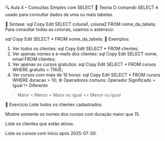 🔍 Aula 4 – Consultas Simples com SELECT
🧠 Teoria
O comando SELECT é usado para consultar dados de uma ou mais tabelas.

📌 Sintaxe:
sql
Copy
Edit
SELECT coluna1, coluna2 FROM nome_da_tabela;
Para consultar todas as colunas, usamos o asterisco:

sql
Copy
Edit
SELECT * FROM nome_da_tabela;
🧪 Exemplos:
1. Ver todos os clientes:
sql
Copy
Edit
SELECT * FROM clientes;
2. Ver apenas nomes e e-mails dos clientes:
sql
Copy
Edit
SELECT nome, email FROM clientes;
3. Ver apenas os cursos gratuitos:
sql
Copy
Edit
SELECT * FROM cursos WHERE gratuito = TRUE;
4. Ver cursos com mais de 10 horas:
sql
Copy
Edit
SELECT * FROM cursos WHERE duracao > 10;
⚙️ Operadores comuns:
Operador	Significado
=	Igual
!=	Diferente
>	Maior
<	Menor
>=	Maior ou igual
<=	Menor ou igual

📝 Exercício
Liste todos os clientes cadastrados.

Mostre somente os nomes dos cursos com duração maior que 15.

Liste os clientes que estão ativos.

Liste os cursos com início após 2025-07-30.